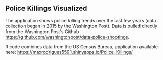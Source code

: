 ## Police Killings Visualized

The application shows police killing trends over the last few years (data collection began in 2015 by the Washington Post). Data is pulled directly from the Washington Post's Github https://github.com/washingtonpost/data-police-shootings.

R code combines data from the US Census Bureau, application available here: https://maxrodrigues5591.shinyapps.io/Police_Killings/
